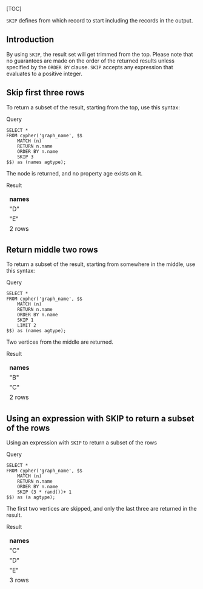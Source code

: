 [TOC]

`SKIP` defines from which record to start including the records in the output.

## Introduction

By using `SKIP`, the result set will get trimmed from the top. Please note that no guarantees are made on the order of the returned results unless specified by the `ORDER BY` clause. `SKIP` accepts any expression that evaluates to a positive  integer.

## Skip first three rows

To return a subset of the result, starting from the top, use this syntax:

Query


```postgresql
SELECT *
FROM cypher('graph_name', $$
	MATCH (n)
	RETURN n.name
	ORDER BY n.name
	SKIP 3
$$) as (names agtype);
```


The node is returned, and no property age exists on it.

Result


<table>
  <thead>
   <td><strong>names</strong>
   </td>
  <thead>
  <tr>
   <td>"D"
   </td>
  </tr>
  <tr>
   <td>"E"
   </td>
  </tr>
  <tr>
   <td>2 rows
   </td>
  </tr>
</table>

## Return middle two rows

To return a subset of the result, starting from somewhere in the middle, use this syntax:

Query


```postgresql
SELECT *
FROM cypher('graph_name', $$
	MATCH (n)
	RETURN n.name
	ORDER BY n.name
	SKIP 1
	LIMIT 2
$$) as (names agtype);
```

Two vertices from the middle are returned.

Result


<table>
  <thead>
   <td><strong>names</strong>
   </td>
  <thead>
  <tr>
   <td>"B"
   </td>
  </tr>
  <tr>
   <td>"C"
   </td>
  </tr>
  <tr>
   <td>2 rows
   </td>
  </tr>
</table>

## Using an expression with SKIP to return a subset of the rows

Using an expression with `SKIP` to return a subset of the rows

Query


```postgresql
SELECT *
FROM cypher('graph_name', $$
	MATCH (n)
	RETURN n.name
	ORDER BY n.name
	SKIP (3 * rand())+ 1
$$) as (a agtype);
```

The first two vertices are skipped, and only the last three are returned in the result.

Result


<table>
  <thead>
   <td><strong>names</strong>
   </td>
  <thead>
  <tr>
   <td>"C"
   </td>
  </tr>
  <tr>
   <td>"D"
   </td>
  </tr>
  <tr>
   <td>"E"
   </td>
  </tr>
  <tr>
   <td>3 rows
   </td>
  </tr>
</table>
